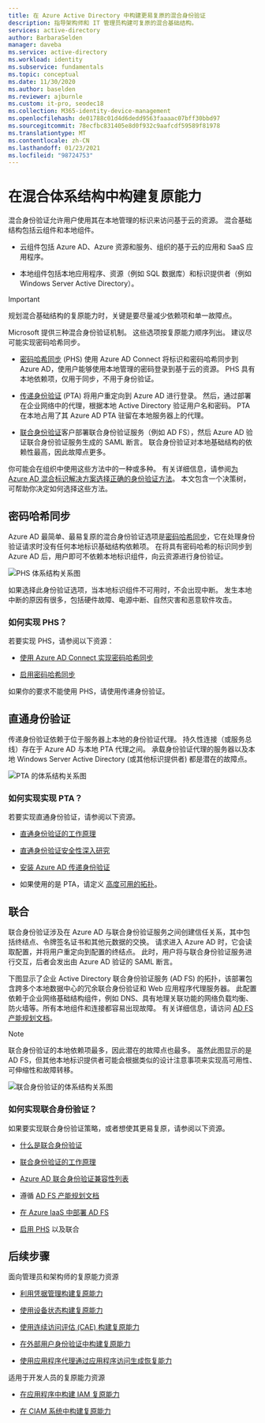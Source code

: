 ```yaml
---
title: 在 Azure Active Directory 中构建更易复原的混合身份验证
description: 指导架构师和 IT 管理员构建可复原的混合基础结构。
services: active-directory
author: BarbaraSelden
manager: daveba
ms.service: active-directory
ms.workload: identity
ms.subservice: fundamentals
ms.topic: conceptual
ms.date: 11/30/2020
ms.author: baselden
ms.reviewer: ajburnle
ms.custom: it-pro, seodec18
ms.collection: M365-identity-device-management
ms.openlocfilehash: de01788c01d4d6dedd9563faaaac07bff30bbd97
ms.sourcegitcommit: 78ecfbc831405e8d0f932c9aafcdf59589f81978
ms.translationtype: MT
ms.contentlocale: zh-CN
ms.lasthandoff: 01/23/2021
ms.locfileid: "98724753"
---
```

# <a name="build-resilience-in-your-hybrid-architecture"></a>在混合体系结构中构建复原能力

混合身份验证允许用户使用其在本地管理的标识来访问基于云的资源。 混合基础结构包括云组件和本地组件。

* 云组件包括 Azure AD、Azure 资源和服务、组织的基于云的应用和 SaaS 应用程序。

* 本地组件包括本地应用程序、资源（例如 SQL 数据库）和标识提供者（例如 Windows Server Active Directory）。 

> [!IMPORTANT]
> 规划混合基础结构的复原能力时，关键是要尽量减少依赖项和单一故障点。 

Microsoft 提供三种混合身份验证机制。 这些选项按复原能力顺序列出。 建议尽可能实现密码哈希同步。

* [密码哈希同步](../hybrid/whatis-phs.md) (PHS) 使用 Azure AD Connect 将标识和密码哈希同步到 Azure AD，使用户能够使用本地管理的密码登录到基于云的资源。 PHS 具有本地依赖项，仅用于同步，不用于身份验证。

* [传递身份验证](../hybrid/how-to-connect-pta.md) (PTA) 将用户重定向到 Azure AD 进行登录。 然后，通过部署在企业网络中的代理，根据本地 Active Directory 验证用户名和密码。 PTA 在本地占用了其 Azure AD PTA 驻留在本地服务器上的代理。

* [联合身份验证](../hybrid/whatis-fed.md)客户部署联合身份验证服务（例如 AD FS），然后 Azure AD 验证联合身份验证服务生成的 SAML 断言。 联合身份验证对本地基础结构的依赖性最高，因此故障点更多。 

   
你可能会在组织中使用这些方法中的一种或多种。 有关详细信息，请参阅[为 Azure AD 混合标识解决方案选择正确的身份验证方法](../hybrid/choose-ad-authn.md)。 本文包含一个决策树，可帮助你决定如何选择这些方法。

## <a name="password-hash-synchronization"></a>密码哈希同步

Azure AD 最简单、最易复原的混合身份验证选项是[密码哈希同步](../hybrid/whatis-phs.md)，它在处理身份验证请求时没有任何本地标识基础结构依赖项。 在将具有密码哈希的标识同步到 Azure AD 后，用户即可不依赖本地标识组件，向云资源进行身份验证。 

![PHS 体系结构关系图](./media/resilience-in-hybrid/admin-resilience-password-hash-sync.png)

如果选择此身份验证选项，当本地标识组件不可用时，不会出现中断。 发生本地中断的原因有很多，包括硬件故障、电源中断、自然灾害和恶意软件攻击。 

### <a name="how-do-i-implement-phs"></a>如何实现 PHS？

若要实现 PHS，请参阅以下资源：

* [使用 Azure AD Connect 实现密码哈希同步](../hybrid/how-to-connect-password-hash-synchronization.md)

* [启用密码哈希同步](../hybrid/how-to-connect-password-hash-synchronization.md)

如果你的要求不能使用 PHS，请使用传递身份验证。

## <a name="pass-through-authentication"></a>直通身份验证

传递身份验证依赖于位于服务器上本地的身份验证代理。 持久性连接（或服务总线）存在于 Azure AD 与本地 PTA 代理之间。 承载身份验证代理的服务器以及本地 Windows Server Active Directory (或其他标识提供者) 都是潜在的故障点。 

![PTA 的体系结构关系图](./media/resilience-in-hybrid/admin-resilience-pass-through-authentication.png)

### <a name="how-do-i-implement-pta"></a>如何实现实现 PTA？

若要实现直通身份验证，请参阅以下资源。

* [直通身份验证的工作原理](../hybrid/how-to-connect-pta-how-it-works.md)

* [直通身份验证安全性深入研究](../hybrid/how-to-connect-pta-security-deep-dive.md)

* [安装 Azure AD 传递身份验证](../hybrid/how-to-connect-pta-quick-start.md)

* 如果使用的是 PTA，请定义 [高度可用的拓扑](../hybrid/how-to-connect-pta-quick-start.md)。

 ## <a name="federation"></a>联合

联合身份验证涉及在 Azure AD 与联合身份验证服务之间创建信任关系，其中包括终结点、令牌签名证书和其他元数据的交换。 请求进入 Azure AD 时，它会读取配置，并将用户重定向到配置的终结点。 此时，用户将与联合身份验证服务进行交互，后者会发出由 Azure AD 验证的 SAML 断言。 

下图显示了企业 Active Directory 联合身份验证服务 (AD FS) 的拓扑，该部署包含跨多个本地数据中心的冗余联合身份验证和 Web 应用程序代理服务器。 此配置依赖于企业网络基础结构组件，例如 DNS、具有地理关联功能的网络负载均衡、防火墙等。所有本地组件和连接都容易出现故障。 有关详细信息，请访问 [AD FS 产能规划文档](/windows-server/identity/ad-fs/design/planning-for-ad-fs-server-capacity)。

> [!NOTE]
>  联合身份验证的本地依赖项最多，因此潜在的故障点也最多。 虽然此图显示的是 AD FS，但其他本地标识提供者可能会根据类似的设计注意事项来实现高可用性、可伸缩性和故障转移。

![联合身份验证的体系结构关系图](./media/resilience-in-hybrid/admin-resilience-federation.png)

 ### <a name="how-do-i-implement-federation"></a>如何实现联合身份验证？

如果要实现联合身份验证策略，或者想使其更易复原，请参阅以下资源。

* [什么是联合身份验证](../hybrid/whatis-fed.md)

* [联合身份验证的工作原理](../hybrid/how-to-connect-fed-whatis.md)

* [Azure AD 联合身份验证兼容性列表](../hybrid/how-to-connect-fed-compatibility.md)

* 遵循 [AD FS 产能规划文档](/windows-server/identity/ad-fs/design/planning-for-ad-fs-server-capacity)

* [在 Azure IaaS 中部署 AD FS](/windows-server/identity/ad-fs/deployment/how-to-connect-fed-azure-adfs)

* [启用 PHS](../hybrid/tutorial-phs-backup.md) 以及联合

## <a name="next-steps"></a>后续步骤
面向管理员和架构师的复原能力资源
 
* [利用凭据管理构建复原能力](resilience-in-credentials.md)

* [使用设备状态构建复原能力](resilience-with-device-states.md)

* [使用连续访问评估 (CAE) 构建复原能力](resilience-with-continuous-access-evaluation.md)

* [在外部用户身份验证中构建复原能力](resilience-b2b-authentication.md)

* [使用应用程序代理通过应用程序访问生成恢复能力](resilience-on-premises-access.md)

适用于开发人员的复原能力资源

* [在应用程序中构建 IAM 复原能力](resilience-app-development-overview.md)

* [在 CIAM 系统中构建复原能力](resilience-b2c.md)